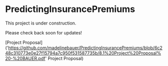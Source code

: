 # PredictingInsurancePremiums

This project is under construction. 

Please check back soon for updates!


[Project Proposal]('https://github.com/madelinebauer/PredictingInsurancePremiums/blob/6c248c310773e0e27f15794a7c950f531587735b/8.1%20Project%20Proposal%20-%20BAUER.pdf' Project Proposal)
